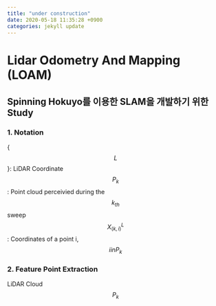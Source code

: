 ```yaml
---
title: "under construction"
date: 2020-05-18 11:35:28 +0900
categories: jekyll update
---
```


<script type="text/javascript" src="https://cdn.mathjax.org/mathjax/latest/MathJax.js?config=TeX-AMS_HTML">
</script>

# Lidar Odometry And Mapping (LOAM) 
  
## Spinning Hokuyo를 이용한 SLAM을 개발하기 위한 Study

### 1. Notation

{$$L$$}: LiDAR Coordinate  
$$P_{k}$$: Point cloud perceivied during the $$k_{th}$$ sweep  
$$X^L_{(k,i)}$$: Coordinates of a point i, $$ i in P_{k} $$


### 2. Feature Point Extraction

LiDAR Cloud $$P_{k}$$

